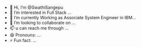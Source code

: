 - 👋 Hi, I’m @SwathiSangepu
- 👀 I’m interested in Full Stack  ...
- 🌱 I’m currently Working as Associate System Engineer in IBM...
- 💞️ I’m looking to collaborate on ...
- 📫 u can reach me through ...
- 😄 Pronouns: ...
- ⚡ Fun fact: ...

<!---
SwathiSangepu/SwathiSangepu is a ✨ special ✨ repository because its `README.md` (this file) appears on your GitHub profile.
You can click the Preview link to take a look at your changes.
--->
